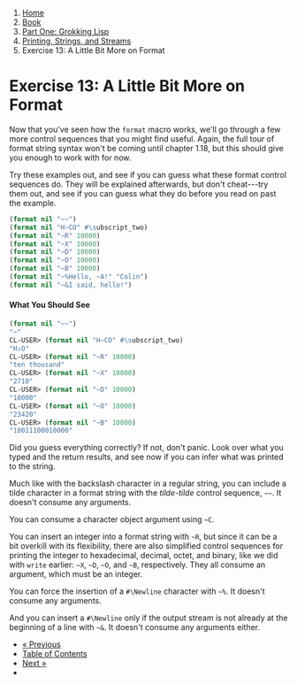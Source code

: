 <ol class="breadcrumb">
  <li><a href="/">Home</a></li>
  <li><a href="/book/">Book</a></li>
  <li><a href="/book/1-0-0-overview/">Part One: Grokking Lisp</a></li>
  <li><a href="/book/1-02-00-input-output/">Printing, Strings, and Streams</a></li>
  <li class="active">Exercise 13: A Little Bit More on Format</li>
</ol>

# Exercise 13: A Little Bit More on Format

Now that you've seen how the `format` macro works, we'll go through a few more control sequences that you might find useful.  Again, the full tour of format string syntax won't be coming until chapter 1.18, but this should give you enough to work with for now.

Try these examples out, and see if you can guess what these format control sequences do.  They will be explained afterwards, but don't cheat---try them out, and see if you can guess what they do before you read on past the example.

```lisp
(format nil "~~")
(format nil "H~CO" #\subscript_two)
(format nil "~R" 10000)
(format nil "~X" 10000)
(format nil "~D" 10000)
(format nil "~O" 10000)
(format nil "~B" 10000)
(format nil "~%Hello, ~A!" "Colin")
(format nil "~&I said, hello!")
```

#### What You Should See

```lisp
(format nil "~~")
"~"
CL-USER> (format nil "H~CO" #\subscript_two)
"H₂O"
CL-USER> (format nil "~R" 10000)
"ten thousand"
CL-USER> (format nil "~X" 10000)
"2710"
CL-USER> (format nil "~D" 10000)
"10000"
CL-USER> (format nil "~O" 10000)
"23420"
CL-USER> (format nil "~B" 10000)
"10011100010000"
```

Did you guess everything correctly?  If not, don't panic.  Look over what you typed and the return results, and see now if you can infer what was printed to the string.

Much like with the backslash character in a regular string, you can include a tilde character in a format string with the *tilde-tilde* control sequence, `~~`.  It doesn't consume any arguments.

You can consume a character object argument using `~C`.

You can insert an integer into a format string with `~R`, but since it can be a bit overkill with its flexibility, there are also simplified control sequences for printing the integer to hexadecimal, decimal, octet, and binary, like we did with `write` earlier: `~X`, `~D`, `~O`, and `~B`, respectively.  They all consume an argument, which must be an integer.

You can force the insertion of a `#\Newline` character with `~%`.  It doesn't consume any arguments.

And you can insert a `#\Newline` only if the output stream is not already at the beginning of a line with `~&`.  It doesn't consume any arguments either.

<ul class="pager">
  <li class="previous"><a href="/book/1-02-12-format/">&laquo; Previous</a></li>
  <li><a href="/book/">Table of Contents</a></li>
  <li class="next"><a href="/book/1-02-14-pathnames/">Next &raquo;</a><li>
</ul>
